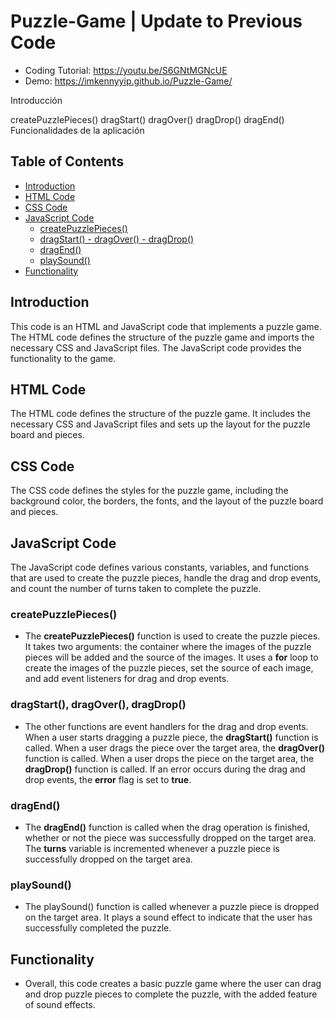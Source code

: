 # Puzzle-Game | Update to Previous Code

- Coding Tutorial: https://youtu.be/S6GNtMGNcUE
- Demo: https://imkennyyip.github.io/Puzzle-Game/

Introducción

createPuzzlePieces()
dragStart()
dragOver()
dragDrop()
dragEnd()
Funcionalidades de la aplicación

## Table of Contents

- [Introduction](#introduction)
- [HTML Code](#html-code)
- [CSS Code](#css-code)
- [JavaScript Code](#javascript-code)
  - [createPuzzlePieces()](#createpuzzlepieces)
  - [dragStart() - dragOver() - dragDrop()](#dragstart-dragover-dragdrop)
  - [dragEnd()](#dragend)
  - [playSound()](#playsound)
- [Functionality](#functionality)

## Introduction

This code is an HTML and JavaScript code that implements a puzzle game. The HTML code defines the structure of the puzzle game and imports the necessary CSS and JavaScript files. The JavaScript code provides the functionality to the game.

## HTML Code

The HTML code defines the structure of the puzzle game. It includes the necessary CSS and JavaScript files and sets up the layout for the puzzle board and pieces.

## CSS Code

The CSS code defines the styles for the puzzle game, including the background color, the borders, the fonts, and the layout of the puzzle board and pieces.

## JavaScript Code

The JavaScript code defines various constants, variables, and functions that are used to create the puzzle pieces, handle the drag and drop events, and count the number of turns taken to complete the puzzle.

### createPuzzlePieces()

- The **createPuzzlePieces()** function is used to create the puzzle pieces. It takes two arguments: the container where the images of the puzzle pieces will be added and the source of the images. It uses a **for** loop to create the images of the puzzle pieces, set the source of each image, and add event listeners for drag and drop events.

### dragStart(), dragOver(), dragDrop()

- The other functions are event handlers for the drag and drop events. When a user starts dragging a puzzle piece, the **dragStart()** function is called. When a user drags the piece over the target area, the **dragOver()** function is called. When a user drops the piece on the target area, the **dragDrop()** function is called. If an error occurs during the drag and drop events, the **error** flag is set to **true**.

### dragEnd()

- The **dragEnd()** function is called when the drag operation is finished, whether or not the piece was successfully dropped on the target area. The **turns** variable is incremented whenever a puzzle piece is successfully dropped on the target area.

### playSound()

- The playSound() function is called whenever a puzzle piece is dropped on the target area. It plays a sound effect to indicate that the user has successfully completed the puzzle.

## Functionality

- Overall, this code creates a basic puzzle game where the user can drag and drop puzzle pieces to complete the puzzle, with the added feature of sound effects.
